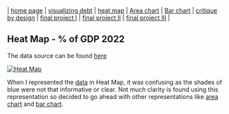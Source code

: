 | [home page](https://varshithams.github.io/portfolio/) | [visualizing debt](visualizing-government-debt) |  [heat map](heat-map) | [Area chart](area-chart) | [Bar chart](bar-chart) | [critique by design](critique-by-design) | [final project I](final-project-part-one) | [final project II](final-project-part-two) | [final project III](final-project-part-three) |

## Heat Map - % of GDP 2022

The data source can be found [here](https://data.oecd.org/gga/general-government-debt.htm)

<div class='tableauPlaceholder' id='viz1706576868555' style='position: relative'><noscript><a href='#'><img alt='Heat Map ' src='https:&#47;&#47;public.tableau.com&#47;static&#47;images&#47;He&#47;HeatMap_17065768611720&#47;Areachart&#47;1_rss.png' style='border: none' /></a></noscript><object class='tableauViz'  style='display:none;'><param name='host_url' value='https%3A%2F%2Fpublic.tableau.com%2F' /> <param name='embed_code_version' value='3' /> <param name='site_root' value='' /><param name='name' value='HeatMap_17065768611720&#47;Areachart' /><param name='tabs' value='no' /><param name='toolbar' value='yes' /><param name='static_image' value='https:&#47;&#47;public.tableau.com&#47;static&#47;images&#47;He&#47;HeatMap_17065768611720&#47;Areachart&#47;1.png' /> <param name='animate_transition' value='yes' /><param name='display_static_image' value='yes' /><param name='display_spinner' value='yes' /><param name='display_overlay' value='yes' /><param name='display_count' value='yes' /><param name='language' value='en-GB' /><param name='filter' value='publish=yes' /></object></div> 
<script type='text/javascript'> 
  var divElement = document.getElementById('viz1706576868555');  
  var vizElement = divElement.getElementsByTagName('object')[0];   
  vizElement.style.width='100%';vizElement.style.height=(divElement.offsetWidth*0.75)+'px';   
  var scriptElement = document.createElement('script');             
  scriptElement.src = 'https://public.tableau.com/javascripts/api/viz_v1.js'; 
  vizElement.parentNode.insertBefore(scriptElement, vizElement);      
</script>

When I represented the [data](https://data.oecd.org/gga/general-government-debt.htm) in Heat Map, it was confusing as the shades of blue were not that informative or clear. Not much clarity is found using this representation so decided to go ahead with other representations like [area chart](area-chart) and [bar chart](bar-chart).


